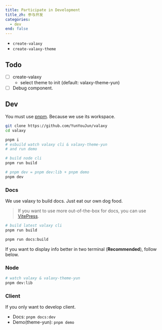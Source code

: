 ```yaml
---
title: Participate in Development
title_zh: 参与开发
categories:
  - dev
end: false
---
```


- `create-valaxy`
- `create-valaxy-theme`

## Todo

- [ ] create-valaxy
  - select theme to init (default: valaxy-theme-yun)
- [ ] Debug component.

## Dev

You must use [pnpm](https://pnpm.io/). Because we use its workspace.

```bash
git clone https://github.com/YunYouJun/valaxy
cd valaxy

pnpm i
# esbuild watch valaxy cli & valaxy-theme-yun
# and run demo

# build node cli
pnpm run build

# pnpm dev = pnpm dev:lib + pnpm demo
pnpm dev
```

### Docs

We use valaxy to build docs. Just eat our own dog food.

> If you want to use more out-of-the-box for docs, you can use [VitePress](https://vitepress.dev/).

```bash
# build latest valaxy cli
pnpm run build

pnpm run docs:build
```

If you want to display info better in two terminal (**Recommended**), follow below.

### Node

```bash
# watch valaxy & valaxy-theme-yun
pnpm dev:lib
```

### Client

If you only want to develop client.

- Docs: `pnpm docs:dev`
- Demo(theme-yun): `pnpm demo`
